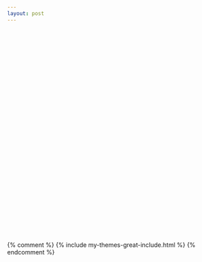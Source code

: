 ```yaml
---
layout: post
---
```


<center>
	<script src="https://fast.wistia.com/embed/medias/76jp28fdzz.jsonp" async></script><script src="https://fast.wistia.com/assets/external/E-v1.js" async></script><div class="wistia_embed wistia_async_76jp28fdzz" style="height:480px;width:720px">&nbsp;</div>
</center>

{% comment %}
{% include my-themes-great-include.html %}
{% endcomment %}